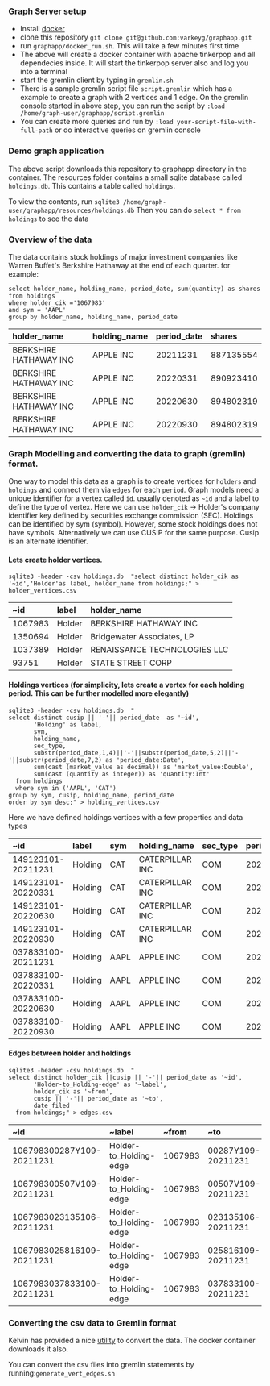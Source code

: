 
### Graph Server setup

- Install [docker](https://docs.docker.com/engine/install/ubuntu/)
- clone this repository `git clone git@github.com:varkeyg/graphapp.git`
- run `graphapp/docker_run.sh`. This will take a few minutes first time
- The above will create a docker container with apache tinkerpop and all dependecies inside. It will start the tinkerpop server also and log you into a terminal
- start the gremlin client by typing in `gremlin.sh`
- There is a sample gremlin script file `script.gremlin` which has a example to create a graph with 2 vertices and 1 edge. On the gremlin console started in above step, you can run the script by `:load /home/graph-user/graphapp/script.gremlin`
- You can create more queries and run by `:load your-script-file-with-full-path` or do interactive queries on gremlin console

### Demo graph application
The above script downloads this repository to graphapp directory in the container. The resources folder contains a small sqlite database called `holdings.db`. This contains a table called `holdings`.

To view the contents, run `sqlite3 /home/graph-user/graphapp/resources/holdings.db`
Then you can do `select * from holdings` to see the data

### Overview of the data
The data contains stock holdings of major investment companies like Warren Buffet's Berkshire Hathaway at the end of each quarter. 
for example:
```
select holder_name, holding_name, period_date, sum(quantity) as shares
from holdings
where holder_cik ='1067983'
and sym = 'AAPL'
group by holder_name, holding_name, period_date
```
| holder\_name           | holding\_name | period\_date | shares    |
|:-----------------------|:--------------|:-------------|:----------|
| BERKSHIRE HATHAWAY INC | APPLE INC     | 20211231     | 887135554 |
| BERKSHIRE HATHAWAY INC | APPLE INC     | 20220331     | 890923410 |
| BERKSHIRE HATHAWAY INC | APPLE INC     | 20220630     | 894802319 |
| BERKSHIRE HATHAWAY INC | APPLE INC     | 20220930     | 894802319 |


### Graph Modelling and converting the data to graph (gremlin) format. 

One way to model this data as a graph is to create vertices for `holders` and `holdings` and connect them via `edges` for each `period`. Graph models need a unique identifier for a vertex called `id`. usually denoted as `~id` and a label to define the type of vertex. Here we can use `holder_cik` -> Holder's company identifier key defined by securities exchange commission (SEC). Holdings can be identified by sym (symbol). However, some stock holdings does not have symbols. Alternatively we can use CUSIP for the same purpose. Cusip is an alternate identifier. 


#### Lets create holder vertices. 

```
sqlite3 -header -csv holdings.db  "select distinct holder_cik as '~id','Holder'as label, holder_name from holdings;" > holder_vertices.csv
```
| \~id    | label  | holder\_name                 |
|:--------|:-------|:-----------------------------|
| 1067983 | Holder | BERKSHIRE HATHAWAY INC       |
| 1350694 | Holder | Bridgewater Associates, LP   |
| 1037389 | Holder | RENAISSANCE TECHNOLOGIES LLC |
| 93751   | Holder | STATE STREET CORP            |


#### Holdings vertices (for simplicity, lets create a vertex for each holding period. This can be further modelled more elegantly)
```
sqlite3 -header -csv holdings.db  "
select distinct cusip || '-'|| period_date  as '~id',
       'Holding' as label,
       sym,
       holding_name,
       sec_type,
       substr(period_date,1,4)||'-'||substr(period_date,5,2)||'-'||substr(period_date,7,2) as 'period_date:Date',
       sum(cast (market_value as decimal)) as 'market_value:Double',
       sum(cast (quantity as integer)) as 'quantity:Int'
  from holdings
  where sym in ('AAPL', 'CAT')
group by sym, cusip, holding_name, period_date
order by sym desc;" > holding_vertices.csv
```

Here we have defined holdings vertices with a few properties and data types

| \~id               | label   | sym  | holding\_name   | sec\_type | period\_date:Date | market\_value:Double | quantity:Int |
|:-------------------|:--------|:-----|:----------------|:----------|:------------------|:---------------------|:-------------|
| 149123101-20211231 | Holding | CAT  | CATERPILLAR INC | COM       | 2021-12-31        | 8499373000           | 41111408     |
| 149123101-20220331 | Holding | CAT  | CATERPILLAR INC | COM       | 2022-03-31        | 9131971000           | 40983625     |
| 149123101-20220630 | Holding | CAT  | CATERPILLAR INC | COM       | 2022-06-30        | 7152932000           | 40014164     |
| 149123101-20220930 | Holding | CAT  | CATERPILLAR INC | COM       | 2022-09-30        | 6592882000           | 40180899     |
| 037833100-20211231 | Holding | AAPL | APPLE INC       | COM       | 2021-12-31        | 270426188000         | 1522927235   |
| 037833100-20220331 | Holding | AAPL | APPLE INC       | COM       | 2022-03-31        | 263537489000         | 1509292061   |
| 037833100-20220630 | Holding | AAPL | APPLE INC       | COM       | 2022-06-30        | 204979018000         | 1499261395   |
| 037833100-20220930 | Holding | AAPL | APPLE INC       | COM       | 2022-09-30        | 205621196000         | 1487852369   |

#### Edges between holder and holdings
```
sqlite3 -header -csv holdings.db  "
select distinct holder_cik ||cusip || '-'|| period_date as '~id',
       'Holder-to_Holding-edge' as '~label',
       holder_cik as '~from',
       cusip || '-'|| period_date as '~to',
       date_filed
  from holdings;" > edges.csv
```

| \~id                      | \~label                   | \~from  | \~to               | date\_filed |
|:--------------------------|:------------------------|:--------|:-------------------|:------------|
| 106798300287Y109-20211231 | Holder-to\_Holding-edge | 1067983 | 00287Y109-20211231 | 20220214    |
| 106798300507V109-20211231 | Holder-to\_Holding-edge | 1067983 | 00507V109-20211231 | 20220214    |
| 1067983023135106-20211231 | Holder-to\_Holding-edge | 1067983 | 023135106-20211231 | 20220214    |
| 1067983025816109-20211231 | Holder-to\_Holding-edge | 1067983 | 025816109-20211231 | 20220214    |
| 1067983037833100-20211231 | Holder-to\_Holding-edge | 1067983 | 037833100-20211231 | 20220214    |


### Converting the csv data to Gremlin format
Kelvin has provided a nice [utility](https://github.com/awslabs/amazon-neptune-tools/tree/master/csv-gremlin) to convert the data. The docker container downloads it also. 

You can convert the csv files into gremlin statements by running:`generate_vert_edges.sh`


